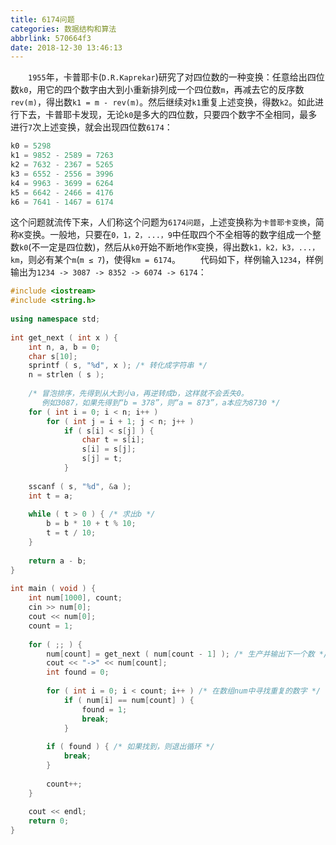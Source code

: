 ```yaml
---
title: 6174问题
categories: 数据结构和算法
abbrlink: 570664f3
date: 2018-12-30 13:46:13
---
```

&emsp;&emsp;`1955`年，卡普耶卡(`D.R.Kaprekar`)研究了对四位数的一种变换：任意给出四位数`k0`，用它的四个数字由大到小重新排列成一个四位数`m`，再减去它的反序数`rev(m)`，得出数`k1 = m - rev(m)`。然后继续对`k1`重复上述变换，得数`k2`。如此进行下去，卡普耶卡发现，无论`k0`是多大的四位数，只要四个数字不全相同，最多进行`7`次上述变换，就会出现四位数`6174`：

``` c
k0 = 5298
k1 = 9852 - 2589 = 7263
k2 = 7632 - 2367 = 5265
k3 = 6552 - 2556 = 3996
k4 = 9963 - 3699 = 6264
k5 = 6642 - 2466 = 4176
k6 = 7641 - 1467 = 6174
```

这个问题就流传下来，人们称这个问题为`6174问题`，上述变换称为`卡普耶卡变换`，简称`K`变换。一般地，只要在`0，1，2，...，9`中任取四个不全相等的数字组成一个整数`k0`(不一定是四位数)，然后从`k0`开始不断地作`K`变换，得出数`k1，k2，k3，...，km`，则必有某个`m`(`m ≤ 7`)，使得`km = 6174`。
&emsp;&emsp;代码如下，样例输入`1234`，样例输出为`1234 -> 3087 -> 8352 -> 6074 -> 6174`：

``` cpp
#include <iostream>
#include <string.h>
​
using namespace std;
​
int get_next ( int x ) {
    int n, a, b = 0;
    char s[10];
    sprintf ( s, "%d", x ); /* 转化成字符串 */
    n = strlen ( s );
​
    /* 冒泡排序，先得到从大到小a，再逆转成b，这样就不会丢失0。
       例如3087，如果先得到“b = 378”，则“a = 873”，a本应为8730 */
    for ( int i = 0; i < n; i++ )
        for ( int j = i + 1; j < n; j++ )
            if ( s[i] < s[j] ) {
                char t = s[i];
                s[i] = s[j];
                s[j] = t;
            }
​
    sscanf ( s, "%d", &a );
    int t = a;
​
    while ( t > 0 ) { /* 求出b */
        b = b * 10 + t % 10;
        t = t / 10;
    }
​
    return a - b;
}
​
int main ( void ) {
    int num[1000], count;
    cin >> num[0];
    cout << num[0];
    count = 1;
​
    for ( ;; ) {
        num[count] = get_next ( num[count - 1] ); /* 生产并输出下一个数 */
        cout << "->" << num[count];
        int found = 0;
​
        for ( int i = 0; i < count; i++ ) /* 在数组num中寻找重复的数字 */
            if ( num[i] == num[count] ) {
                found = 1;
                break;
            }
​
        if ( found ) { /* 如果找到，则退出循环 */
            break;
        }
​
        count++;
    }
​
    cout << endl;
    return 0;
}
```